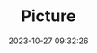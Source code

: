 ---
weight: 1
images:
- /images/edited/70.jpeg
title: Picture
date: 2023-10-27 09:32:26
tags: [luminarneo,work,ilce7m3]
---